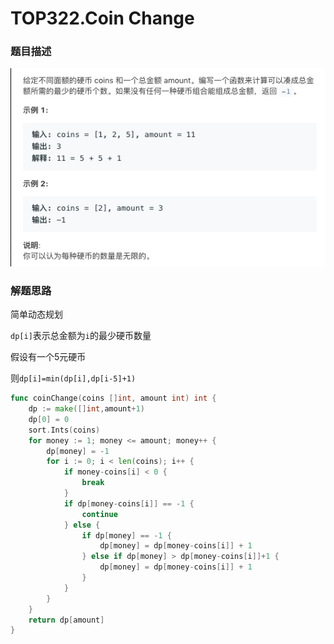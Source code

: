 # TOP322.Coin Change   
### 题目描述   
![avatar](1.png)   
### 解题思路

简单动态规划

`dp[i]`表示总金额为`i`的最少硬币数量

假设有一个5元硬币

则`dp[i]=min(dp[i],dp[i-5]+1)`  

```go
func coinChange(coins []int, amount int) int {
	dp := make([]int,amount+1)
	dp[0] = 0
	sort.Ints(coins)
	for money := 1; money <= amount; money++ {
		dp[money] = -1
		for i := 0; i < len(coins); i++ {
			if money-coins[i] < 0 {
				break
			}
			if dp[money-coins[i]] == -1 {
				continue
			} else {
				if dp[money] == -1 {
					dp[money] = dp[money-coins[i]] + 1
				} else if dp[money] > dp[money-coins[i]]+1 {
					dp[money] = dp[money-coins[i]] + 1
				}
			}
		}
	}
	return dp[amount]
}
```